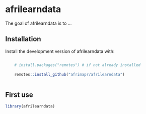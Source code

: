 
# afrilearndata

<!-- badges: start -->
<!-- badges: end -->

The goal of afrilearndata is to ...

## Installation

Install the development version of afrilearndata with:

``` r

    # install.packages("remotes") # if not already installed
    
    remotes::install_github("afrimapr/afrilearndata")
    
```

## First use

``` r
library(afrilearndata)

```


